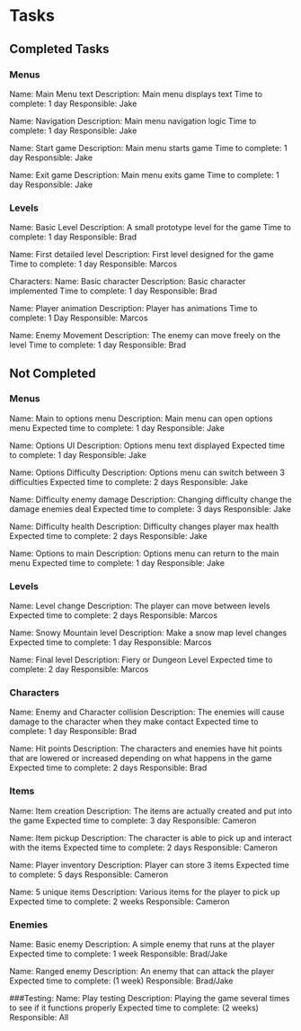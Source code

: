 # Tasks

## Completed Tasks
### Menus
Name: Main Menu text
Description: Main menu displays text
Time to complete: 1 day
Responsible: Jake

Name: Navigation
Description: Main menu navigation logic
Time to complete: 1 day
Responsible: Jake

Name: Start game
Description: Main menu starts game
Time to complete: 1 day
Responsible: Jake

Name: Exit game
Description: Main menu exits game
Time to complete: 1 day
Responsible: Jake

### Levels
Name: Basic Level
Description: A small prototype level for the game
Time to complete: 1 day
Responsible: Brad

Name: First detailed level
Description: First level designed for the game
Time to complete: 1 day
Responsible: Marcos

Characters:
Name: Basic character
Description: Basic character implemented
Time to complete: 1 day
Responsible: Brad

Name: Player animation
Description: Player has animations
Time to complete: 1 Day
Responsible: Marcos

Name: Enemy Movement
Description: The enemy can move freely on the level
Time to complete: 1 day
Responsible: Brad

## Not Completed 
### Menus
Name: Main to options menu
Description: Main menu can open options menu
Expected time to complete: 1 day
Responsible: Jake

Name: Options UI
Description: Options menu text displayed
Expected time to complete: 1 day
Responsible: Jake

Name: Options Difficulty
Description: Options menu can switch between 3 difficulties
Expected time to complete: 2 days
Responsible: Jake

Name: Difficulty enemy damage
Description: Changing difficulty change the damage enemies deal
Expected time to complete: 3 days
Responsible: Jake

Name:  Difficulty health
Description: Difficulty changes player max health
Expected time to complete: 2 days
Responsible: Jake

Name: Options to main
Description: Options menu can return to the main menu
Expected time to complete: 1 day
Responsible: Jake

### Levels
Name: Level change
Description: The player can move between levels
Expected time to complete: 2 days
Responsible: Marcos

Name: Snowy Mountain level
Description: Make a snow map level changes
Expected time to complete: 1 day
Responsible: Marcos

Name: Final level
Description: Fiery or Dungeon Level
Expected time to complete: 2 day
Responsible: Marcos

### Characters
Name: Enemy and Character collision
Description: The enemies will cause damage to the character when they make contact
Expected time to complete: 1 day
Responsible: Brad

Name: Hit points
Description: The characters and enemies have hit points that are lowered or increased depending on what happens in the game
Expected time to complete: 2 days
Responsible: Brad

### Items
Name: Item creation
Description: The items are actually created and put into the game
Expected time to complete: 3 day
Responsible: Cameron

Name: Item pickup
Description: The character is able to pick up and interact with the items
Expected time to complete: 2 days
Responsible: Cameron

Name: Player inventory
Description: Player can store 3 items
Expected time to complete: 5 days
Responsible: Cameron

Name: 5 unique items
Description: Various items for the player to pick up
Expected time to complete: 2 weeks
Responsible: Cameron

### Enemies
Name: Basic enemy
Description: A simple enemy that runs at the player
Expected time to complete: 1 week
Responsible: Brad/Jake

Name: Ranged enemy
Description: An enemy that can attack the player
Expected time to complete: (1 week)
Responsible: Brad/Jake

###Testing:
Name: Play testing
Description: Playing the game several times to see if it functions properly
Expected time to complete: (2 weeks)
Responsible: All

